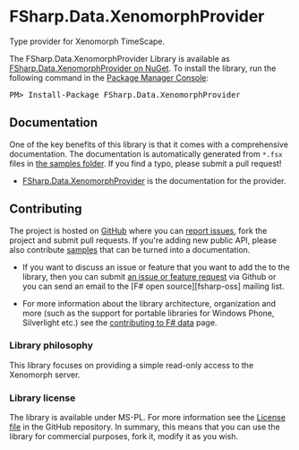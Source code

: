 FSharp.Data.XenomorphProvider
================================

Type provider for Xenomorph TimeScape.

<div class="row">
  <div class="span1"></div>
  <div class="span6">
    <div class="well well-small" id="nuget">
      The FSharp.Data.XenomorphProvider Library is available as <a href="https://nuget.org/packages/FSharp.Data.XenomorphProvider">FSharp.Data.XenomorphProvider on NuGet</a>.
      To install the library, run the following command in the <a href="http://docs.nuget.org/docs/start-here/using-the-package-manager-console">Package Manager Console</a>:
      <pre>PM> Install-Package FSharp.Data.XenomorphProvider</pre>
    </div>
  </div>
  <div class="span1"></div>
</div>


Documentation
-------------

One of the key benefits of this library is that it comes with a comprehensive 
documentation. The documentation is automatically generated from `*.fsx` files in 
[the samples folder][samples]. If you find a typo, please submit a pull request!

 * [FSharp.Data.XenomorphProvider](provider.html) is the documentation for the provider.

 
Contributing
------------

The project is hosted on [GitHub][gh] where you can [report issues][issues], fork 
the project and submit pull requests. If you're adding new public API, please also 
contribute [samples][samples] that can be turned into a documentation.

 * If you want to discuss an issue or feature that you want to add the to the library,
   then you can submit [an issue or feature request][issues] via Github or you can 
   send an email to the [F# open source][fsharp-oss] mailing list.

 * For more information about the library architecture, organization and more
   (such as the support for portable libraries for Windows Phone, Silverlight etc.)
   see the [contributing to F# data](contributing.html) page.

### Library philosophy

This library focuses on providing a simple read-only access to the Xenomorph server.


### Library license

The library is available under MS-PL. For more information see the 
[License file][license] in the GitHub repository. In summary, this means that you can 
use the library for commercial purposes, fork it, modify it as you wish.



  [source]: https://github.com/fsprojects/FSharp.Data.XenomorphProvider/zipball/master
  [compiled]: https://github.com/fsprojects/FSharp.Data.XenomorphProvider/zipball/release
  [samples]: https://github.com/fsprojects/FSharp.Data.XenomorphProvider/tree/master/samples
  [gh]: https://github.com/fsprojects/FSharp.Data.XenomorphProvider
  [issues]: https://github.com/fsprojects/FSharp.Data.XenomorphProvider/issues
  [license]: https://github.com/fsprojects/FSharp.Data.XenomorphProvider/blob/master/LICENSE.md


